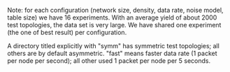Note: for each configuration (network size, density, data rate, noise model, table size) 
we have 16 experiments. With an average yield of about 2000 test topologies, the data set is very large.
We have shared one experiment (the one of best result) per configuration.

A directory titled explicitly with "symm" has symmetric test topologies; all others are by default asymmetric. "fast" means faster data rate (1 packet per node per second); all other used 1 packet per node per 5 seconds.
